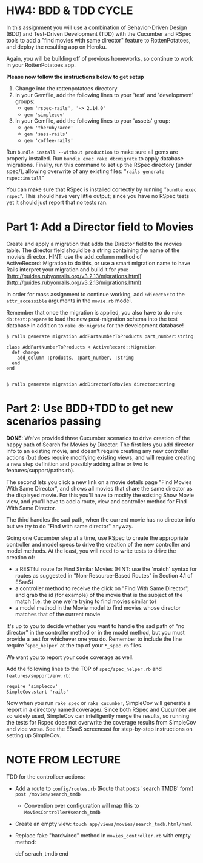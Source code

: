 # HW4: BDD & TDD CYCLE

In this assignment you will use a combination of Behavior-Driven Design (BDD) and Test-Driven Development (TDD) with the Cucumber and RSpec tools to add a "find movies with same director" feature to RottenPotatoes, and deploy the resulting app on Heroku.

Again, you will be building off of previous homeworks, so continue to work in your RottenPotatoes app.

**Please now follow the instructions below to get setup**

1. Change into the rottenpotatoes directory
2. In your Gemfile, add the following lines to your 'test' and 'development' groups:
	* `gem 'rspec-rails', '~> 2.14.0'`
	* `gem 'simplecov'`
1. In your Gemfile, add the following lines to your 'assets' group:
	* `gem 'therubyracer'`
	* `gem 'sass-rails'`
	* `gem 'coffee-rails'`

Run `bundle install --without production` to make sure all gems are properly installed.
Run `bundle exec rake db:migrate` to apply database migrations.
Finally, run this command to set up the RSpec directory (under spec/), allowing overwrite of any existing files: "`rails generate rspec:install`"

You can make sure that RSpec is installed correctly by running "`bundle exec rspec`".  This should have very little output; since you have no RSpec tests yet it should just report that no tests ran.

# Part 1: Add a Director field to Movies

Create and apply a migration that adds the Director field to the movies table. The director field should be a string containing the name of the movie’s director. HINT: use the add_column method of ActiveRecord::Migration to do this, or use a smart migration name to have Rails interpret your migration and build it for you: [http://guides.rubyonrails.org/v3.2.13/migrations.html](http://guides.rubyonrails.org/v3.2.13/migrations.html)

In order for mass assignment to continue working, add `:director` to the `attr_accessible` arguments in the `movie.rb` model.

Remember that once the migration is applied, you also have to do `rake db:test:prepare` to load the new post-migration schema into the test database in addition to `rake db:migrate` for the development database!

	$ rails generate migration AddPartNumberToProducts part_number:string

	class AddPartNumberToProducts < ActiveRecord::Migration
	  def change
	    add_column :products, :part_number, :string
	  end
	end


	$ rails generate migration AddDirectorToMovies director:string

# Part 2: Use BDD+TDD to get new scenarios passing

**DONE**: We've provided three Cucumber scenarios to drive creation of the happy path of Search for Movies by Director. The first lets you add director info to an existing movie, and doesn't require creating any new controller actions (but does require modifying existing views, and will require creating a new step definition and possibly adding a line or two to features/support/paths.rb).

The second lets you click a new link on a movie details page "Find Movies With Same Director", and shows all movies that share the same director as the displayed movie.
For this you'll have to modify the existing Show Movie view, and you'll have to add a route, view and controller method for Find With Same Director.



The third handles the sad path, when the current movie has no director info but we try to do "Find with same director" anyway.

Going one Cucumber step at a time, use RSpec to create the appropriate controller and model specs to drive the creation of the new controller and model methods. At the least, you will need to write tests to drive the creation of:

* a RESTful route for Find Similar Movies (HINT: use the 'match' syntax for routes as suggested in "Non-Resource-Based Routes" in Section 4.1 of ESaaS)
* a controller method to receive the click on "Find With Same Director", and grab the id (for example) of the movie that is the subject of the match (i.e. the one we're trying to find movies similar to)
* a model method in the Movie model to find movies whose director matches that of the current movie

It's up to you to decide whether you want to handle the sad path of "no director" in the controller method or in the model method, but you must provide a test for whichever one you do. Remember to include the line require '`spec_helper`' at the top of your `*_spec.rb` files.

We want you to report your code coverage as well.

Add the following lines to the TOP of `spec/spec_helper.rb` and `features/support/env.rb`:

	require 'simplecov'
	SimpleCov.start 'rails'
  
Now when you run `rake spec` or `rake cucumber`, SimpleCov will generate a report in a directory named coverage/. Since both RSpec and Cucumber are so widely used, SimpleCov can intelligently merge the results, so running the tests for Rspec does not overwrite the coverage results from SimpleCov and vice versa. See the ESaaS screencast for step-by-step instructions on setting up SimpleCov.


# NOTE FROM LECTURE

TDD for the controlloer actions:

* Add a route to `config/routes.rb` (Route that posts 'search TMDB' form) `post /movies/search_tmdb`
	* Convention over configuration will map this to `MoviesController#search_tmdb`
* Create an empty view: `touch app/views/movies/search_tmdb.html/haml`
* Replace fake "hardwired" method in `movies_controller.rb` with empty method:


	def serach_tmdb
	end


